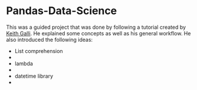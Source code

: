 # Pandas-Data-Science

<p>This was a guided project that was done by following a tutorial created by <a href="https://www.youtube.com/watch?v=eMOA1pPVUc4&t=1993s&ab_channel=KeithGalli">Keith Galli</a>. He explained some concepts as well as his general workflow. He also introduced the following ideas:</p>

<ul>
    <li>List comprehension<li>
    <li>lambda<li>
    <li>datetime library<li>
</ul>